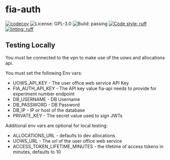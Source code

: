 # fia-auth
[![codecov](https://codecov.io/gh/fiaisis/fia-auth/graph/badge.svg?token=lzm0DS1jhG)](https://codecov.io/gh/fiaisis/fia-auth)
![License: GPL-3.0](https://img.shields.io/github/license/fiaisis/fia-auth)
![Build: passing](https://img.shields.io/github/actions/workflow/status/fiaisis/fia-auth/tests.yml?branch=main)
[![Code style: ruff](https://img.shields.io/badge/code%20style-ruff-30173d)](https://docs.astral.sh/ruff/)
[![linting: ruff](https://img.shields.io/badge/linting-ruff-30173d)](https://docs.astral.sh/ruff/)

## Testing Locally
You must be connected to the vpn to make use of the uows and allocations api.

You must set the following Env vars:

- UOWS_API_KEY - The user office web service API Key
- FIA_AUTH_API_KEY - The API key value fia-api needs to provide for experiment number endpoint
- DB_USERNAME - DB Username
- DB_PASSWORD - DB Password
- DB_IP - IP or host of the database
- PRIVATE_KEY - The secret value used to sign JWTs

Additional env vars are optional for local testing:
- ALLOCATIONS_URL - defaults to dev allocations
- UOWS_URL - The url of the user office web service
- ACCESS_TOKEN_LIFETIME_MINUTES - the lifetime of access tokens in minutes, defaults to 10
